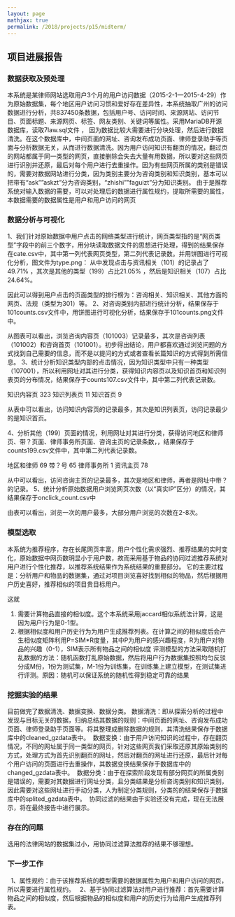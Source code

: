 ```yaml
---
layout: page
mathjax: true
permalink: /2018/projects/p15/midterm/
---
```


## 项目进展报告

### 数据获取及预处理
  本系统是某律师网站选取用户3个月的用户访问数据（2015-2-1—2015-4-29）作为原始数据集，每个地区用户访问习惯和爱好存在差异性，本系统抽取广州的访问数据进行分析，共837450条数据，包括用户号、访问时间、来源网站、访问节目、页面标题、来源网页、标签、网友类别、关键词等属性。采用MariaDB开源数据库，读取7law.sql文件 ，
  因为数据比较大需要进行分块处理，然后进行数据清洗。在这个数据库中，中间页面的网址、咨询发布成功页面、律师登录助手等页面与分析数据无关，从而进行数据清洗。因为用户访问知识有翻页的情况，翻过页的网站都属于同一类型的网页，直接删除会失去大量有用数据，所以要对这些网页进行识别并还原，最后对每个用户进行去重操作。因为有些网页所属的类别是错误的，需要对数据网站进行分类，因为类别主要分为咨询类别和知识类别，基本可以把带有“ask””askzt”分为咨询类别，“zhishi””faguizt”分为知识类别。
   由于是推荐系统对输入数据的需要，可以对处理后的数据进行属性规约，提取所需要的属性，本数据需要的数据属性是用户和用户访问的网页


### 数据分析与可视化

1、我们针对原始数据中用户点击的网络类型进行统计，网页类型指的是“网页类型”字段中的前三个数字，用分块读取数据文件的思想进行处理，得到的结果保存在cate.csv中，其中第一列代表网页类型，第二列代表记录数。并用饼图进行可视化分析，图文件为type.png：
从中发现点击与资讯相关（101）的记录占了49.71% ，其次是其他的类型（199）占比21.05%  ，然后是知识相关（107）占比24.64%。   
 
 
  因此可以得到用户点击的页面类型的排行榜为：咨询相关、知识相关、其他方面的网页、法规（类型为301）等。
2、对咨询类别内部进行统计分析，结果保存于101counts.csv文件中，用饼图进行可视化分析，结果保存于101counts.png文件中。
 
 
从图表可以看出，浏览咨询内容页（101003）记录最多，其次是咨询列表（101002）和咨询首页（101001）。初步得出结论，用户都喜欢通过浏览问题的方式找到自己需要的信息，而不是以提问的方式或者查看长篇知识的方式得到所需信息。
3、统计分析知识类型内部的点击情况，因为知识类型中只有一种类型（107001），所以利用网址对其进行分类，获得知识内容页以及知识首页和知识列表页的分布情况，结果保存于counts107.csv文件中，其中第二列代表记录数。

知识内容页	323
知识列表页	11
知识首页	9
   
从表中可以看出，访问知识内容页的记录最多，其次是知识列表页，访问记录最少的是知识首页。

4、分析其他（199）页面的情况，利用网址对其进行分类，获得访问地区和律师页、带？页面、律师事务所页面、咨询主页的记录条数，，结果保存于counts199.csv文件中，其中第二列代表记录数。


地区和律师	69
带？号	65
律师事务所	1
资讯主页	78

从中可以看出，访问咨询主页的记录最多，其次是地区和律师，再者是网址中带？的记录。
5、统计分析原始数据用户浏览网页次数（以“真实IP”区分）的情况，其结果保存于onclick_count.csv中
 
由表可以看出，浏览一次的用户最多，大部分用户浏览的次数在2-8次。

### 模型选取

本系统为推荐程序，存在长尾网页丰富，用户个性化需求强烈、推荐结果的实时变化，原始数据中网页数明显小于用户数，故而采用基于物品的协同过滤推荐系统对用户进行个性化推荐，以推荐系统结果作为系统结果的重要部分。
它的主要过程是：分析用户和物品的数据集，通过对项目浏览喜好找到相似的物品，然后根据用户历史喜好，推荐相似的项目贵目标用户。
    
这就
1.	需要计算物品直接的相似度。这个本系统采用jaccard相似系统法计算，这是因为用户行为是0-1型。
2.	根据相似度和用户历史行为为用户生成推荐列表。在计算之间的相似度后会产生相似度矩阵利用P=SIM*R度量，其中P为用户的感兴趣程度，R为用户对物品的兴趣（0-1），SIM表示所有物品之间的相似度
  评测模型的方法采取随机打乱数据的方法：随机函数打乱原始数据，然后将用户行为数据集按照均匀反驳分成M份，1份为测试集，M-1份为训练集，在训练集上建立模型，在测试集进行评测。原因：随机可以保证系统的随机性得到稳定可靠的结果

### 挖掘实验的结果

  目前做完了数据清洗、数据变换、数据分类。
  数据清洗：即从探索分析的过程中发现与目标无关的数据，归纳总结其数据的规则：中间页面的网址、咨询发布成功页面、律师登录助手页面等。将其整理成删除数据的规则，其清洗结果保存于数据库中的cleaned_gzdata表中。
  数据变换：由于用户访问知识的过程中，存在翻页情况，不同的网址属于同一类型的网页，针对这些网页我们采取还原其原始类别的方式，处理方式为首先识别翻页的网址，然后对翻页的网址进行还原，最后针对每个用户访问的页面进行去重操作，其数据变换结果保存于数据库中的changed_gzdata表中。
  数据分类：由于在探索阶段发现有部分网页的所属类别是错误的，需要对其数据进行网址分类，且分类结果是分析咨询类别和知识类别，因此需要对这些网址进行手动分类，人为制定分类规则，分类的的结果保存于数据库中的splited_gzdata表中。
  协同过滤的结果由于实验还没有完成，现在无法展示，将在最终报告中进行展示。

### 存在的问题

选用的法律网站的数据集过小，用协同过滤算法推荐的结果不够理想。

### 下一步工作

   1、属性规约：由于该推荐系统的模型需要的数据属性为用户和用户访问的网页，所以需要进行属性规约。
   2、基于协同过滤算法对用户进行推荐：首先需要计算物品之间的相似度，然后根据物品的相似度和用户的历史行为给用户生成推荐列表。
   